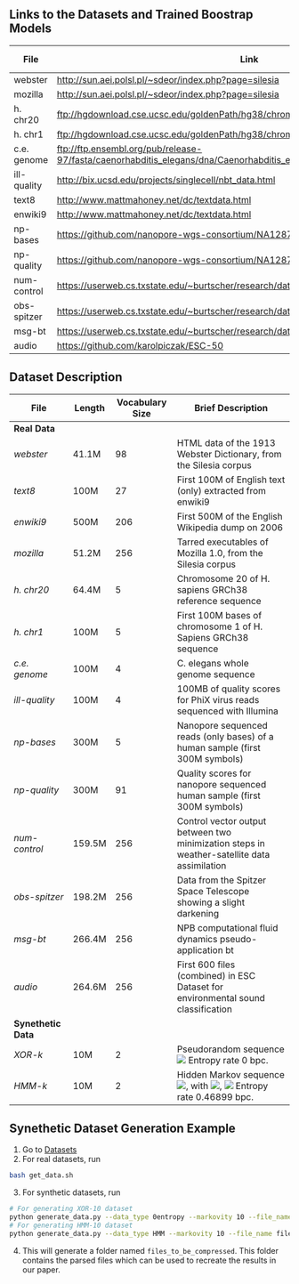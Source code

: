 ## Links to the Datasets and Trained Boostrap Models
| File | Link |Bootstrap Model|
|------|------|------|
|webster|http://sun.aei.polsl.pl/~sdeor/index.php?page=silesia|[webster](./Models/webster.bootstrap)|
|mozilla|http://sun.aei.polsl.pl/~sdeor/index.php?page=silesia|[mozilla](./Models/mozilla.bootstrap)|
|h. chr20|ftp://hgdownload.cse.ucsc.edu/goldenPath/hg38/chromosomes/chr20.fa.gz|[chr20](./Models/chr20_bstrap)|
|h. chr1|ftp://hgdownload.cse.ucsc.edu/goldenPath/hg38/chromosomes/chr1.fa.gz|[chr1](./Models/chr1_bstrap)|
|c.e. genome|ftp://ftp.ensembl.org/pub/release-97/fasta/caenorhabditis_elegans/dna/Caenorhabditis_elegans.WBcel235.dna.toplevel.fa.gz|[celegchr](./Models/celegchr_bstrap)|
|ill-quality|http://bix.ucsd.edu/projects/singlecell/nbt_data.html|[phixq](./Models/phixq_truncated_bstrap)|
|text8|http://www.mattmahoney.net/dc/textdata.html|[text8](./Models/text8_bstrap)|
|enwiki9|http://www.mattmahoney.net/dc/textdata.html|[enwiki9](./Models/enwiki9.bootstrap)|
|np-bases|https://github.com/nanopore-wgs-consortium/NA12878|[npbases](./Models/npbases_bstrap)|
|np-quality|https://github.com/nanopore-wgs-consortium/NA12878|[npquals](./Models/npquals_bstrap)|
|num-control|https://userweb.cs.txstate.edu/~burtscher/research/datasets/FPdouble/|[model](./Models/num_control.trace.bootstrap)|
|obs-spitzer|https://userweb.cs.txstate.edu/~burtscher/research/datasets/FPdouble/|[model](./Models/obs_spitzer.trace.bootstrap)|
|msg-bt|https://userweb.cs.txstate.edu/~burtscher/research/datasets/FPdouble/|[model](./Models/msg_bt.trace.bootstrap)|
|audio|https://github.com/karolpiczak/ESC-50|[model](./Models/audio.bootstrap)|


## Dataset Description

| File | Length | Vocabulary Size | Brief Description |
|------|------|------|------|
|<strong>Real Data</strong>|
|<em>webster</em>| 41.1M|  98 |  HTML data of the 1913 Webster Dictionary, from the Silesia corpus | 
|<em>text8<em>|100M|  27|   First 100M of English text (only) extracted from enwiki9| 
|<em>enwiki9<em>|500M|  206|  First 500M of the English Wikipedia dump on 2006| 		
|<em>mozilla<em>| 51.2M|  256|  Tarred executables of Mozilla 1.0, from the Silesia corpus| 
|<em>h. chr20<em>|  64.4M|  5|   Chromosome 20 of H. sapiens GRCh38 reference sequence | 
|<em>h. chr1<em>|  100M|  5|  First 100M bases of chromosome 1 of H. Sapiens GRCh38 sequence |
|<em>c.e. genome <em>|  100M|  4|  C. elegans whole genome sequence| 
|<em>ill-quality<em>| 100M|  4|  100MB of quality scores for PhiX virus reads sequenced with Illumina | 
|<em>np-bases<em>|300M|  5|  Nanopore sequenced reads (only bases) of a human sample (first 300M symbols) | 
|<em>np-quality<em>| 300M|  91|  Quality scores for nanopore sequenced human sample (first 300M symbols)| 
|<em>num-control<em>|159.5M|  256|  Control vector output between two minimization steps in weather-satellite data assimilation| 
|<em>obs-spitzer<em>|198.2M|  256|  Data from the Spitzer Space Telescope showing a slight darkening| 
|<em>msg-bt<em>|266.4M|  256|  NPB computational fluid dynamics pseudo-application bt| 	
|<em>audio<em>|264.6M|  256|  First 600 files (combined) in ESC Dataset for environmental sound classification|
|<strong>Synethetic Data</strong>|
|<em>XOR-k <em>|  10M|  2|  Pseudorandom sequence <img src="https://render.githubusercontent.com/render/math?math=S_%7Bn%2B1%7D%20%3D%20S_n%20%5Cbigoplus%20S_%7Bn-k%7D"> Entropy rate 0 bpc.| 
|<em>HMM-k<em>|  10M|  2|  Hidden Markov sequence <img src="https://render.githubusercontent.com/render/math?math=S_n%20%3D%20X_n%20%5Cbigoplus%20Z_n">, with <img src="https://render.githubusercontent.com/render/math?math=Z_n%20%5Csim%20Bern(0.1)">, <img src="https://render.githubusercontent.com/render/math?math=X_%7Bn%2B1%7D%20%3D%20X_n%20%5Cbigoplus%20X_%7Bn-k%7D"> Entropy rate 0.46899 bpc. |


## Synethetic Dataset Generation Example
1. Go to [Datasets](./Datasets)
2. For real datasets, run
```bash
bash get_data.sh
```
3. For synthetic datasets, run
```bash
# For generating XOR-10 dataset
python generate_data.py --data_type 0entropy --markovity 10 --file_name files_to_be_compressed/xor10.txt
# For generating HMM-10 dataset
python generate_data.py --data_type HMM --markovity 10 --file_name files_to_be_compressed/hmm10.txt
```
4. This will generate a folder named `files_to_be_compressed`. This folder contains the parsed files which can be used to recreate the results in our paper.


